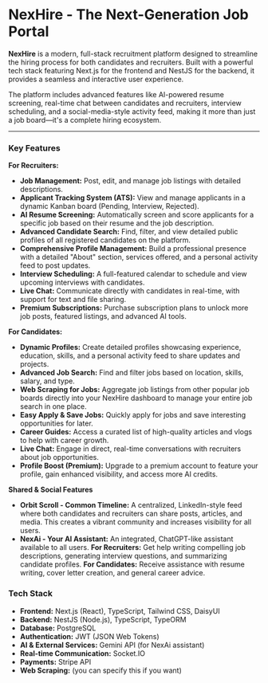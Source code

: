 # NexHire - The Next-Generation Job Portal

**NexHire** is a modern, full-stack recruitment platform designed to streamline the hiring process for both candidates and recruiters. Built with a powerful tech stack featuring Next.js for the frontend and NestJS for the backend, it provides a seamless and interactive user experience.

The platform includes advanced features like AI-powered resume screening, real-time chat between candidates and recruiters, interview scheduling, and a social-media-style activity feed, making it more than just a job board—it's a complete hiring ecosystem.

---

###  Key Features

**For Recruiters:**
- **Job Management:** Post, edit, and manage job listings with detailed descriptions.
- **Applicant Tracking System (ATS):** View and manage applicants in a dynamic Kanban board (Pending, Interview, Rejected).
- **AI Resume Screening:** Automatically screen and score applicants for a specific job based on their resume and the job description.
- **Advanced Candidate Search:** Find, filter, and view detailed public profiles of all registered candidates on the platform.
- **Comprehensive Profile Management:** Build a professional presence with a detailed "About" section, services offered, and a personal activity feed to post updates.
- **Interview Scheduling:** A full-featured calendar to schedule and view upcoming interviews with candidates.
- **Live Chat:** Communicate directly with candidates in real-time, with support for text and file sharing.
- **Premium Subscriptions:** Purchase subscription plans to unlock more job posts, featured listings, and advanced AI tools.

**For Candidates:**
- **Dynamic Profiles:** Create detailed profiles showcasing experience, education, skills, and a personal activity feed to share updates and projects.
- **Advanced Job Search:** Find and filter jobs based on location, skills, salary, and type.
- **Web Scraping for Jobs:** Aggregate job listings from other popular job boards directly into your NexHire dashboard to manage your entire job search in one place.
- **Easy Apply & Save Jobs:** Quickly apply for jobs and save interesting opportunities for later.
- **Career Guides:** Access a curated list of high-quality articles and vlogs to help with career growth.
- **Live Chat:** Engage in direct, real-time conversations with recruiters about job opportunities.
- **Profile Boost (Premium):** Upgrade to a premium account to feature your profile, gain enhanced visibility, and access more AI credits.


**Shared & Social Features**
- **Orbit Scroll - Common Timeline:** A centralized, LinkedIn-style feed where both candidates and recruiters can share posts, articles, and media. This creates a vibrant community and increases visibility for all users.
- **NexAi - Your AI Assistant:** An integrated, ChatGPT-like assistant available to all users.
**For Recruiters:** Get help writing compelling job descriptions, generating interview questions, and summarizing candidate profiles.
**For Candidates:** Receive assistance with resume writing, cover letter creation, and general career advice.

### Tech Stack

-   **Frontend:** Next.js (React), TypeScript, Tailwind CSS, DaisyUI
-   **Backend:** NestJS (Node.js), TypeScript, TypeORM
-   **Database:** PostgreSQL
-   **Authentication:** JWT (JSON Web Tokens)
-   **AI & External Services:** Gemini API (for NexAi assistant)
-   **Real-time Communication:** Socket.IO
-   **Payments:** Stripe API
-   **Web Scraping:** (you can specify this if you want)
